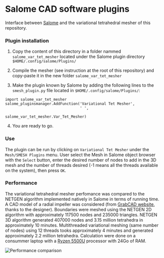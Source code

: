 # Salome CAD software plugins

Interface between [Salome](https://salome-platform.org/) and the variational tetrahedral mesher of this repository.

### Plugin installation

1. Copy the content of this directory in a folder nammed `salome_var_tet_mesher` located under the Salome plugin directory `$HOME/.config/salome/Plugins/`

2. Compile the mesher (see instruction at the root of this repository) and copy-paste it in the new folder `salome_var_tet_mesher`

3. Make the plugin known by Salome by adding the following lines to the `smesh_plugin.py` file located in `$HOME/.config/salome/Plugins/`:
```
import salome_var_tet_mesher
salome_pluginsmanager.AddFunction('Variational Tet Mesher',
                                  ' ',
                                  salome_var_tet_mesher.Var_Tet_Mesher)
```

4. You are ready to go.


### Use

The plugin can be run by clicking on `Variational Tet Mesher` under the `Mesh/SMESH Plugins` menu. 
User select the Mesh in Salome object browser with the `Select` button, enter the desired number of nodes to add in the 3D mesh and the number of threads desired (-1 means all the threads available on the system), then press `OK`.


### Performance

The variational tetrahedral mesher perfomance was compared to the NETGEN algorithm implemented natively in Salome in terms of running time.
A CAD model of a radial impeller was considered (from [GrabCAD website](https://grabcad.com/library/impeller-centrifugal-compressor-compressor-radial-flow-compressor-kompresor-1), thanks to the designer).
Boundaries were meshed using the NETGEN 2D algorithm with approximately 117500 nodes and 235000 triangles.
NETGEN 3D algorithm generated 407000 nodes and 3.15 million tetrahedra in approximately 10 minutes.
Multithreaded variational meshing (same number of nodes) using 12 threads tooks approximately 4 minutes and generated approximately 2.2 million tetrahedra.
Calculation were done on a consummer laptop with a [Ryzen 5500U](https://www.amd.com/en/products/apu/amd-ryzen-5-5500u) processor with 24Go of RAM.

![Performance comparison](https://github.com/MoiseRousseau/Variational-Tet-Mesh/salome_var_tet_mesher/performance_comp.png)
